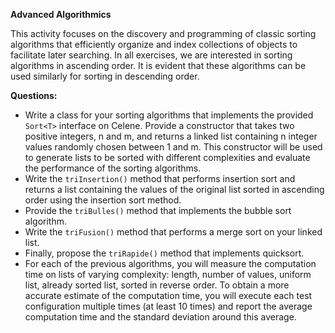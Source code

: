 ﻿**Advanced Algorithmics**

This activity focuses on the discovery and programming of classic sorting algorithms that efficiently organize and index collections of objects to facilitate later searching. In all exercises, we are interested in sorting algorithms in ascending order. It is evident that these algorithms can be used similarly for sorting in descending order.


**Questions:**

- Write a class for your sorting algorithms that implements the provided `Sort<T>` interface on Celene. Provide a constructor that takes two positive integers, n and m, and returns a linked list containing n integer values randomly chosen between 1 and m. This constructor will be used to generate lists to be sorted with different complexities and evaluate the performance of the sorting algorithms.
- Write the `triInsertion()` method that performs insertion sort and returns a list containing the values of the original list sorted in ascending order using the insertion sort method.
- Provide the `triBulles()` method that implements the bubble sort algorithm.
- Write the `triFusion()` method that performs a merge sort on your linked list.
- Finally, propose the `triRapide()` method that implements quicksort.
- For each of the previous algorithms, you will measure the computation time on lists of varying complexity: length, number of values, uniform list, already sorted list, sorted in reverse order. To obtain a more accurate estimate of the computation time, you will execute each test configuration multiple times (at least 10 times) and report the average computation time and the standard deviation around this average.